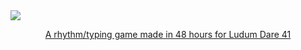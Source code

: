<a href="https://thquinn.itch.io/stereotype">
<div>
  <img src ="https://i.imgur.com/P6e1wLQ.png" />
  <p align="center">A rhythm/typing game made in 48 hours for Ludum Dare 41</p>
</div>
</a>

